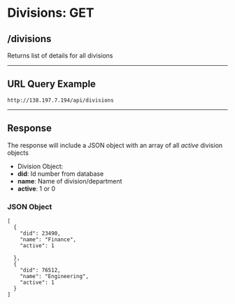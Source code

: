 # Divisions: GET

## /divisions

Returns list of details for all divisions

---

## URL Query Example

```
http://138.197.7.194/api/divisions
```

---

## Response

The response will include a JSON object with an array of all *active* division objects

- Division Object:
 - **did**: Id number from database
 - **name**: Name of division/department
 - **active**: 1 or 0

### JSON Object

```
[
  {
    "did": 23490,
    "name": "Finance",
    "active": 1
    
  },
  {
    "did": 76512,
	"name": "Engineering",
	"active": 1
  }
]
```
